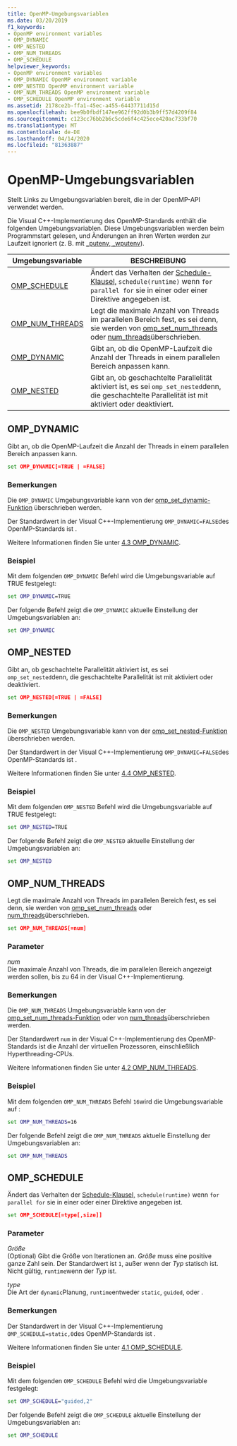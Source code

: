 ```yaml
---
title: OpenMP-Umgebungsvariablen
ms.date: 03/20/2019
f1_keywords:
- OpenMP environment variables
- OMP_DYNAMIC
- OMP_NESTED
- OMP_NUM_THREADS
- OMP_SCHEDULE
helpviewer_keywords:
- OpenMP environment variables
- OMP_DYNAMIC OpenMP environment variable
- OMP_NESTED OpenMP environment variable
- OMP_NUM_THREADS OpenMP environment variable
- OMP_SCHEDULE OpenMP environment variable
ms.assetid: 2178ce2b-ffa1-45ec-a455-64437711d15d
ms.openlocfilehash: bee9b0fbdf147ee962ff92d0b3b9ff57d4209f84
ms.sourcegitcommit: c123cc76bb2b6c5cde6f4c425ece420ac733bf70
ms.translationtype: MT
ms.contentlocale: de-DE
ms.lasthandoff: 04/14/2020
ms.locfileid: "81363887"
---
```

# <a name="openmp-environment-variables"></a>OpenMP-Umgebungsvariablen

Stellt Links zu Umgebungsvariablen bereit, die in der OpenMP-API verwendet werden.

Die Visual C++-Implementierung des OpenMP-Standards enthält die folgenden Umgebungsvariablen. Diese Umgebungsvariablen werden beim Programmstart gelesen, und Änderungen an ihren Werten werden zur Laufzeit ignoriert (z. B. mit [_putenv, _wputenv](../../../c-runtime-library/reference/putenv-wputenv.md)).

|Umgebungsvariable|BESCHREIBUNG|
|--------------------|-----------|
|[OMP_SCHEDULE](#omp-schedule)|Ändert das Verhalten der [Schedule-Klausel,](openmp-clauses.md#schedule) `schedule(runtime)` wenn `for` `parallel for` sie in einer oder einer Direktive angegeben ist.|
|[OMP_NUM_THREADS](#omp-num-threads)|Legt die maximale Anzahl von Threads im parallelen Bereich fest, es sei denn, sie werden von [omp_set_num_threads](openmp-functions.md#omp-set-num-threads) oder [num_threads](openmp-clauses.md#num-threads)überschrieben.|
|[OMP_DYNAMIC](#omp-dynamic)|Gibt an, ob die OpenMP-Laufzeit die Anzahl der Threads in einem parallelen Bereich anpassen kann.|
|[OMP_NESTED](#omp-nested)|Gibt an, ob geschachtelte Parallelität aktiviert ist, es sei `omp_set_nested`denn, die geschachtelte Parallelität ist mit aktiviert oder deaktiviert.|

## <a name="omp_dynamic"></a><a name="omp-dynamic"></a>OMP_DYNAMIC

Gibt an, ob die OpenMP-Laufzeit die Anzahl der Threads in einem parallelen Bereich anpassen kann.

```cmd
set OMP_DYNAMIC[=TRUE | =FALSE]
```

### <a name="remarks"></a>Bemerkungen

Die `OMP_DYNAMIC` Umgebungsvariable kann von der [omp_set_dynamic-Funktion](openmp-functions.md#omp-set-dynamic) überschrieben werden.

Der Standardwert in der Visual C++-Implementierung `OMP_DYNAMIC=FALSE`des OpenMP-Standards ist .

Weitere Informationen finden Sie unter [4.3 OMP_DYNAMIC](../../../parallel/openmp/4-3-omp-dynamic.md).

### <a name="example"></a>Beispiel

Mit dem folgenden `OMP_DYNAMIC` Befehl wird die Umgebungsvariable auf TRUE festgelegt:

```cmd
set OMP_DYNAMIC=TRUE
```

Der folgende Befehl zeigt die `OMP_DYNAMIC` aktuelle Einstellung der Umgebungsvariablen an:

```cmd
set OMP_DYNAMIC
```

## <a name="omp_nested"></a><a name="omp-nested"></a>OMP_NESTED

Gibt an, ob geschachtelte Parallelität aktiviert ist, es sei `omp_set_nested`denn, die geschachtelte Parallelität ist mit aktiviert oder deaktiviert.

```cmd
set OMP_NESTED[=TRUE | =FALSE]
```

### <a name="remarks"></a>Bemerkungen

Die `OMP_NESTED` Umgebungsvariable kann von der [omp_set_nested-Funktion](openmp-functions.md#omp-set-nested) überschrieben werden.

Der Standardwert in der Visual C++-Implementierung `OMP_DYNAMIC=FALSE`des OpenMP-Standards ist .

Weitere Informationen finden Sie unter [4.4 OMP_NESTED](../../../parallel/openmp/4-4-omp-nested.md).

### <a name="example"></a>Beispiel

Mit dem folgenden `OMP_NESTED` Befehl wird die Umgebungsvariable auf TRUE festgelegt:

```cmd
set OMP_NESTED=TRUE
```

Der folgende Befehl zeigt die `OMP_NESTED` aktuelle Einstellung der Umgebungsvariablen an:

```cmd
set OMP_NESTED
```

## <a name="omp_num_threads"></a><a name="omp-num-threads"></a>OMP_NUM_THREADS

Legt die maximale Anzahl von Threads im parallelen Bereich fest, es sei denn, sie werden von [omp_set_num_threads](openmp-functions.md#omp-set-num-threads) oder [num_threads](openmp-clauses.md#num-threads)überschrieben.

```cmd
set OMP_NUM_THREADS[=num]
```

### <a name="parameters"></a>Parameter

*num*<br/>
Die maximale Anzahl von Threads, die im parallelen Bereich angezeigt werden sollen, bis zu 64 in der Visual C++-Implementierung.

### <a name="remarks"></a>Bemerkungen

Die `OMP_NUM_THREADS` Umgebungsvariable kann von der [omp_set_num_threads-Funktion](openmp-functions.md#omp-set-num-threads) oder von [num_threads](openmp-clauses.md#num-threads)überschrieben werden.

Der Standardwert `num` in der Visual C++-Implementierung des OpenMP-Standards ist die Anzahl der virtuellen Prozessoren, einschließlich Hyperthreading-CPUs.

Weitere Informationen finden Sie unter [4.2 OMP_NUM_THREADS](../../../parallel/openmp/4-2-omp-num-threads.md).

### <a name="example"></a>Beispiel

Mit dem folgenden `OMP_NUM_THREADS` Befehl `16`wird die Umgebungsvariable auf :

```cmd
set OMP_NUM_THREADS=16
```

Der folgende Befehl zeigt die `OMP_NUM_THREADS` aktuelle Einstellung der Umgebungsvariablen an:

```cmd
set OMP_NUM_THREADS
```

## <a name="omp_schedule"></a><a name="omp-schedule"></a>OMP_SCHEDULE

Ändert das Verhalten der [Schedule-Klausel,](openmp-clauses.md#schedule) `schedule(runtime)` wenn `for` `parallel for` sie in einer oder einer Direktive angegeben ist.

```cmd
set OMP_SCHEDULE[=type[,size]]
```

### <a name="parameters"></a>Parameter

*Größe*<br/>
(Optional) Gibt die Größe von Iterationen an. *Größe* muss eine positive ganze Zahl sein. Der Standardwert ist `1`, außer wenn der *Typ* statisch ist. Nicht gültig, `runtime`wenn der *Typ* ist.

*type*<br/>
Die Art der `dynamic`Planung, `runtime`entweder `static`, `guided`, oder .

### <a name="remarks"></a>Bemerkungen

Der Standardwert in der Visual C++-Implementierung `OMP_SCHEDULE=static,0`des OpenMP-Standards ist .

Weitere Informationen finden Sie unter [4.1 OMP_SCHEDULE](../../../parallel/openmp/4-1-omp-schedule.md).

### <a name="example"></a>Beispiel

Mit dem folgenden `OMP_SCHEDULE` Befehl wird die Umgebungsvariable festgelegt:

```cmd
set OMP_SCHEDULE="guided,2"
```

Der folgende Befehl zeigt die `OMP_SCHEDULE` aktuelle Einstellung der Umgebungsvariablen an:

```cmd
set OMP_SCHEDULE
```
